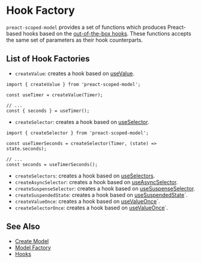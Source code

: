 # Hook Factory

`preact-scoped-model` provides a set of functions which produces Preact-based hooks based on the [out-of-the-box hooks](/packages/preact-scoped-model/hooks/README.md). These functions accepts the same set of parameters as their hook counterparts.

## List of Hook Factories

- `createValue`: creates a hook based on [useValue](/packages/preact-scoped-model/docs/hooks/use-value.md).
```tsx
import { createValue } from 'preact-scoped-model';

const useTimer = createValue(Timer);

// ...
const { seconds } = useTimer();
```

- `createSelector`: creates a hook based on [useSelector](/packages/preact-scoped-model/docs/hooks/use-selector.md).

```tsx
import { createSelector } from 'preact-scoped-model';

const useTimerSeconds = createSelector(Timer, (state) => state.seconds);

// ...
const seconds = useTimerSeconds();
```

- `createSelectors`: creates a hook based on [useSelectors](/packages/preact-scoped-model/docs/hooks/use-selectors.md).
- `createAsyncSelector`: creates a hook based on [useAsyncSelector](/packages/preact-scoped-model/docs/hooks/use-async-selector.md).
- `createSuspenseSelector`: creates a hook based on [useSuspenseSelector](/packages/preact-scoped-model/docs/hooks/use-suspense-selector.md).
- `createSuspendedState`: creates a hook based on [useSuspendedState](/packages/preact-scoped-model/docs/hooks/use-suspended-state.md)`.
- `createValueOnce`: creates a hook based on [useValueOnce](/packages/preact-scoped-model/docs/hooks/use-value-once.md)`.
- `createSelectorOnce`: creates a hook based on [useValueOnce](/packages/preact-scoped-model/docs/hooks/use-selector-once.md)`.

## See Also
- [Create Model](/packages/preact-scoped-model/docs/create-model.md)
- [Model Factory](/packages/preact-scoped-model/docs/model-factory.md)
- [Hooks](/packages/preact-scoped-model/docs/hooks/README.md)